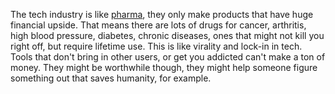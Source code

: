 The tech industry is like <a href="https://en.wikipedia.org/wiki/List_of_largest_selling_pharmaceutical_products">pharma</a>, they only make products that have huge financial upside. That means there are lots of drugs for cancer, arthritis, high blood pressure, diabetes, chronic diseases, ones that might not kill you right off, but require lifetime use. This is like virality and lock-in in tech. Tools that don't bring in other users, or get you addicted can't make a ton of money. They might be worthwhile though, they might help someone figure something out that saves humanity, for example. 
